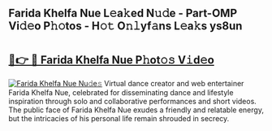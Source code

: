 ## Farida Khelfa Nue L𝚎a𝚔ed N𝚞𝚍e - Part-OMP Vi𝚍𝚎o P𝚑𝚘tos - H𝚘𝚝 O𝚗𝚕yf𝚊ns L𝚎a𝚔s ys8un

# <h2><a href="http://kf6zft.oniu.top/?m=Farida+Khelfa+Nue">🔗👉 🔴 Farida Khelfa Nue P𝚑ot𝚘𝚜 V𝚒d𝚎o</a></h2>

[![Farida Khelfa Nue Nu𝚍e𝚜](https://i.imgur.com/0qMVB7G.gif)](http://kf6zft.oniu.top/?m=Farida+Khelfa+Nue)
Virtual dance creator and web entertainer Farida Khelfa Nue, celebrated for disseminating dance and lifestyle inspiration through solo and collaborative performances and short videos. The public face of Farida Khelfa Nue exudes a friendly and relatable energy, but the intricacies of his personal life remain shrouded in secrecy.  
